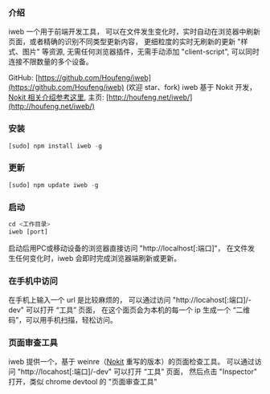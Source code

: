 ### 介绍
iweb 一个用于前端开发工具，
可以在文件发生变化时，实时自动在浏览器中刷新页面，或者精确的识别不同类型更新内容，
更细粒度的实时无刷新的更新 "样式、图片" 等资源,
无需任何浏览器插件，无需手动添加 "client-script", 可以同时连接不限数量的多个设备。

GitHub: [https://github.com/Houfeng/iweb](https://github.com/Houfeng/iweb) (欢迎 star、fork)
iweb 基于 Nokit 开发，[Nokit 相关介绍参考这里](https://github.com/Houfeng/nokit), 主页: [http://houfeng.net/iweb/](http://houfeng.net/iweb/)
  
### 安装
```javascript
[sudo] npm install iweb -g
```

### 更新
```javascript
[sudo] npm update iweb -g
```

### 启动
```javascript
cd <工作目录>
iweb [port]
```
启动后用PC或移动设备的浏览器直接访问 "http://localhost[:端口]"，
在文件发生任何变化时，iweb 会即时完成浏览器端刷新或更新。

### 在手机中访问
在手机上输入一个 url 是比较麻烦的， 可以通过访问 "http://locahost[:端口]/-dev" 可以打开 “工具” 页面，
在这个面页会为本机的每一个 ip 生成一个 “二维码”，可以用手机扫描，轻松访问。

### 页面审查工具
iweb 提供一个，基于 weinre（[Nokit](https://github.com/Houfeng/nokit) 重写的版本）的页面检查工具。
可以通过访问 "http://locahost[:端口]/-dev" 可以打开 “工具” 页面，
然后点击 "Inspector" 打开，类似 chrome devtool 的 "页面审查工具"

